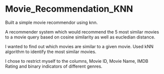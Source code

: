 # Movie_Recommendation_KNN
Built a simple movie recommendor using knn.

A recommender system which would recommend the 5 most similar movies to a movie query based on cosine similarity as well as eucledian distance.

I wanted to find out which movies are similar to a given movie. Used kNN algorithm to identify the most similar movies.

I chose to restrict myself to the columns, Movie ID, Movie Name, IMDB Rating and binary indicators of different genres. 
